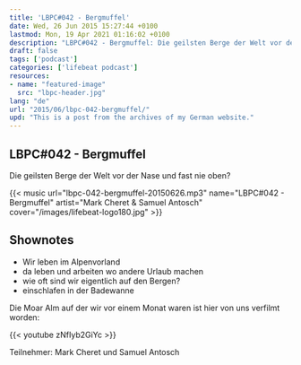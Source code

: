```yaml
---
title: 'LBPC#042 - Bergmuffel'
date: Wed, 26 Jun 2015 15:27:44 +0100
lastmod: Mon, 19 Apr 2021 01:16:02 +0100
description: "LBPC#042 - Bergmuffel: Die geilsten Berge der Welt vor der Nase und fast nie oben?"
draft: false
tags: ['podcast']
categories: ['lifebeat podcast']
resources:
- name: "featured-image"
  src: "lbpc-header.jpg"
lang: "de"
url: "2015/06/lbpc-042-bergmuffel/"
upd: "This is a post from the archives of my German website."
---
```


## LBPC#042 - Bergmuffel

Die geilsten Berge der Welt vor der Nase und fast nie oben?

{{< music url="lbpc-042-bergmuffel-20150626.mp3" name="LBPC#042 - Bergmuffel" artist="Mark Cheret & Samuel Antosch" cover="/images/lifebeat-logo180.jpg" >}}

## Shownotes

- Wir leben im Alpenvorland
- da leben und arbeiten wo andere Urlaub machen
- wie oft sind wir eigentlich auf den Bergen?
- einschlafen in der Badewanne

Die Moar Alm auf der wir vor einem Monat waren ist hier von uns verfilmt worden:

{{< youtube zNfIyb2GiYc >}}

Teilnehmer:
Mark Cheret und Samuel Antosch

